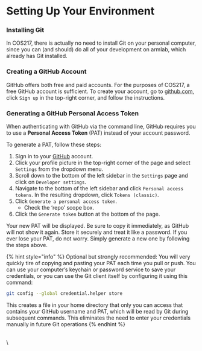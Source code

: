 # Setting Up Your Environment

### Installing Git

In COS217, there is actually no need to install Git on your personal computer, since you can (and should) do all of your development on armlab, which already has Git installed.&#x20;

### Creating a GitHub Account

GitHub offers both free and paid accounts. For the purposes of COS217, a free GitHub account is sufficient. To create your account, go to [github.com](https://github.com/), click `Sign up` in the top-right corner, and follow the instructions.&#x20;

### Generating a GitHub Personal Access Token&#x20;

When authenticating with GitHub via the command line, GitHub requires you to use a **Personal Access Token** (PAT) instead of your account password.&#x20;

To generate a PAT, follow these steps:

1. Sign in to your [GitHub](https://github.com/) account.&#x20;
2. Click your profile picture in the top-right corner of the page and select `Settings` from the dropdown menu.
3. Scroll down to the bottom of the left sidebar in the `Settings` page and click on `Developer settings`.
4. Navigate to the bottom of the left sidebar and click `Personal access tokens`. In the resulting dropdown, click `Tokens (classic)`.
5. Click `Generate a personal access token`.
   * Check the ‘repo’ scope box.&#x20;
6. Click the `Generate token` button at the bottom of the page.

Your new PAT will be displayed. Be sure to copy it immediately, as GitHub will not show it again. Store it securely and treat it like a password. If you ever lose your PAT, do not worry. Simply generate a new one by following the steps above.

{% hint style="info" %}
Optional but strongly recommended: You will very quickly tire of copying and pasting your PAT each time you pull or push. You can use your computer’s keychain or password service to save your credentials, or you can use the Git client itself by configuring it using this command:

```bash
git config --global credential.helper store
```

This creates a file in your home directory that only you can access that contains your GitHub username and PAT, which will be read by Git during subsequent commands. This eliminates the need to enter your credentials manually in future Git operations
{% endhint %}



\
\
